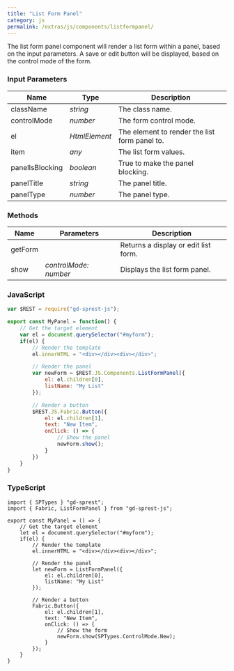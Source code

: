 ```yaml
---
title: "List Form Panel"
category: js
permalink: /extras/js/components/listformpanel/
---
```

The list form panel component will render a list form within a panel, based on the input parameters. A save or edit button will be displayed, based on the control mode of the form.

### Input Parameters

| Name | Type | Description |
| --- | --- | --- |
| className | _string_ | The class name. |
| controlMode | _number_ | The form control mode. |
| el | _HtmlElement_ | The element to render the list form panel to. |
| item | _any_ | The list form values. |
| panelIsBlocking | _boolean_ | True to make the panel blocking. |
| panelTitle | _string_ | The panel title. |
| panelType | _number_ | The panel type. |

### Methods

| Name | Parameters | Description |
| --- | --- | --- |
| getForm | | Returns a display or edit list form. |
| show | _controlMode: number_ | Displays the list form panel. |

### JavaScript
```js
var $REST = require("gd-sprest-js");

export const MyPanel = function() {
    // Get the target element
    var el = document.querySelector("#myform");
    if(el) {
        // Render the template
        el.innerHTML = "<div></div><div></div>";

        // Render the panel
        var newForm = $REST.JS.Components.ListFormPanel({
            el: el.children[0],
            listName: "My List"            
        });

        // Render a button
        $REST.JS.Fabric.Button({
            el: el.children[1],
            text: "New Item",
            onClick: () => {
                // Show the panel
                newForm.show();
            }
        })
    }
}
```

### TypeScript

```tsx
import { SPTypes } "gd-sprest";
import { Fabric, ListFormPanel } from "gd-sprest-js";

export const MyPanel = () => {
    // Get the target element
    let el = document.querySelector("#myform");
    if(el) {
        // Render the template
        el.innerHTML = "<div></div><div></div>";

        // Render the panel
        let newForm = ListFormPanel({
            el: el.children[0],
            listName: "My List"            
        });

        // Render a button
        Fabric.Button({
            el: el.children[1],
            text: "New Item",
            onClick: () => {
                // Show the form
                newForm.show(SPTypes.ControlMode.New);
            }
        });
    }
}
```